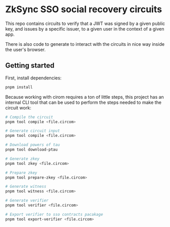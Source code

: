 # ZkSync SSO social recovery circuits

This repo contains circuits to verify that a JWT was signed
by a given public key, and issues by a specific issuer,
to a given user in the context of a given app.

There is also code to generate to interact
with the circuits in nice way inside the user's
browser.

## Getting started

First, install dependencies:

```bash
pnpm install
```

Because working with cirom requires a ton of little steps, this
project has an internal CLI tool that can be used to perform
the steps needed to make the circuit work:

```bash
# Compile the circuit
pnpm tool compile <file.circom>

# Generate circuit input
pnpm tool compile <file.circom>

# Download powers of tau
pnpm tool download-ptau

# Generate zkey
pnpm tool zkey <file.circom>

# Prepare zkey
pnpm tool prepare-zkey <file.circom>

# Generate witness
pnpm tool witness <file.circom>

# Generate verifier
pnpm tool verifier <file.circom>

# Export verifier to sso contracts pacakage
pnpm tool export-verifier <file.circom>
```
